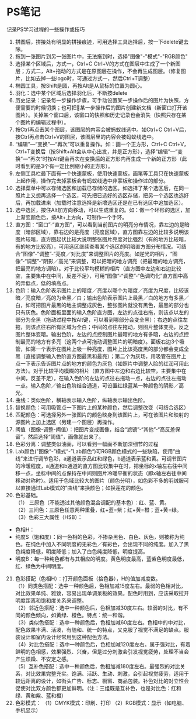 # PS笔记
记录PS学习过程的一些操作或技巧


1. 拼图后，拼接处有明显的拼接痕迹，可用选择工具选择后，按一下delete键去除。
2. 拖到一张图片到另一张图片中，无法拖到时，选择"图像"-"模式"-"RGB颜色"
3. 选择某个区域后，方式一，Ctrl+C Ctrl+V的方式在图层中生成了一个新图层；方式二，Alt+拖动的方式是在原图层在操作，不会再生成图层。（修复图片，比如去掉一些logo时，可通过方式一，然后Ctrl+T调整）
4. 椭圆工具，按Shift是圆，再按Alt是从鼠标的位置为圆心。
5. 羽化：选中某个区域后选择羽化后，不断按delete
6. 历史记录：记录每一步操作步骤，可手动设置某一步操作后的图片为快照，方便需要的时候切换；也可把某一步操作后的图片创建新文档（新窗口打开该图片）。关掉某个窗口后，该窗口的快照和历史记录也会消失（快照只存在某个图片的编辑过程中）。
7. 按Ctrl再点击某个图层，该图层的内容会被蚂蚁线选中。如Ctrl+C Ctrl+V后，按Ctrl再点击Ctrl+V的图层，该图层里的内容会被蚂蚁线选中。
8. “编辑”—“变换”—“再次”可以重复操作。如：画一个正方形，Ctrl+C Ctrl+V，Ctrl+T变换后（按Shift+Alt会从中心出发，并是正方形），选择“编辑”—“变换”—“再次”时按Alt键会再次在变换后的正方形内再生成一个新的正方形（此时看到的是3个有一定比例缩小的正方形）。
9. 左侧工具栏最下面有一个快速蒙板，使用快速蒙板，画笔等工具只在快速蒙板上起作用，操作完去掉蒙板会有蚂蚁线选中非蒙板和操作过的部分。
10. 选择菜单中可以存储选区和加载已存储的选区。如选择了某个选区后，在同一照片上又想再选择一个选区，可先把已选好的选区存储，把另一个选区也选好后，再加载进来（加载时注意选择是新增选区还是在已有选区中追加选区）。
11. 选中选区，按住Alt加方向移动，可以生成重复的。如：做一个环形的选区，加上渐变颜色后，按Alt+上方向，可制作一个手环。
12. 直方图：“窗口”-“直方图”，可以看到当前图片的明亮分布情况，靠左边的是暗度（暗部区域），靠右边的是亮度（亮度区域），直方图靠左边的比较多说明该图片较暗，直方图起伏比较大说明整张图片亮度对比强烈（有的地方比较暗，有的地方比较亮），可用选区继续查看某个选区的明暗直方图分布情况。可结合“图像”-“调整”-“亮度／对比度”来调整图片的亮度。如逆光的相片，“图像”-“调整”-“阴影／高光”来调整，可以把暗的地方调亮（把最暗的地方调亮，把最亮的地方调暗）。对于比较平均模糊的相片（直方图中左边和右边比较空，主要集中在中间，反差不足），可用“图像”-“调整”-“色调均化”直方图中高的弄低点，低的填高点。
13. 色阶：输入色阶表示图片上的暗度／亮度以哪个为暗度／亮度为尺度，比较该暗／亮度暗／亮的为全黑／白；输出色阶表示图片上最黑／白的地方有多黑／白，如可把图片最黑的地主调整成灰色，整张图片就没有黑色，最黑的部分也只有灰色。色阶面板里面的输入色阶直方图，左边的点往右拖，则该点以左的部分为全黑（拖动过程中按Alt键，可以看到哪部分会变全黑）；右边的点往左拖，则该点往右所有区域为全白；中间的点往左拖动，则图片整体变亮，反之图片整体变暗。输出色阶，左边的点控制图片最暗的地方有多暗，右边的点控制最亮的地方有多亮（这两个点可拖动调整图片的明暗度）。面板右边3个吸管，如第一个表示在图片上吸一种亮度，图片上比该亮度黑的部分都会变成全黑（直接调整输入色阶直方图最黑和最亮）；第二个为灰场，用吸管在图片上点一下表示告诉图片点的地方的颜色为灰色（如照片中调整人脸的红润可用此方法）。对于比较平均模糊的相片（直方图中左边和右边比较空，主要集中在中间，反差不足），在输入色阶的左边的点往右拖动一点，右边的点往左拖动一点。输入色阶／输出色阶结合通道，可设置红绿蓝某一种颜色的阴影／高光。
14. 曲线：类似色阶，横轴表示输入色阶，纵轴表示输出色阶。
15. 替换颜色：可用吸管点一下图片上的某种颜色，然后调整改变（可结合选区）
16. 匹配颜色：可选择另外一张图片的颜色映身到该图片上，可在该图片和映射的源图片上加上选区（另建一个图层）再操作。
17. 阈值（图像-调整-阈值）：把图片变成画像，结合“滤镜”-“其他”-“高反差保留”，然后选择“阈值”，画像就出来了。
18. 色彩分离：调整类似油画，可以看到一幅画不断加深细节的过程
19. Lab颜色("图像“-”模式“-”Lab颜色“)可RGB颜色模式的一些缺陷，使用“曲线”来进行调节色彩，a通道表示品红和绿色，b通道表示蓝和黄。可调节图片的冷暖程度，a通道和b通道的直方图比较集中在时，把坐标的x轴左右往中间移一点，坐标中间的点保持在中间则图片冷暖平衡的状态（即x轴左右往中间移动对称时）。适用于色域比较大的图片（颜色分明），如色彩不多的羽绒服可以直接通过Lab模式的”曲线“来换颜色；如换莲花的颜色。
20. 色彩基础。  
（1） 三原色（不能透过其他颜色混合调配的基本色）：红、蓝、黄。  
（2）三间色：三原色任意两种重叠，红+蓝=紫；红+黄=橙；蓝+黄=绿。  
（3）色彩三大属性（HSB）：  
  - 色相H：  
  - 纯度S（饱和度）：同一色相的色彩，不掺杂黑色、白色、灰色，则被称为纯色。在纯色中加入不同明度的无彩色／有彩色，会出现不同的纯度。加入了黑色纯度降低，明度降低；加入了白色纯度降低，明度提高。  
  - 明度B：每一种纯色都有与其相应的明度。黄色明度最高，蓝紫色明度最低，红、绿色为中间明度。
21. 色彩搭配（色相H）：打开颜色面板（拾色器），H的值加减度数。  
（1）同类色搭配：选中一种颜色后，色相加减15度左右。最弱的色相对比，对比效果单纯、雅致，容易出现单调呆板的效果。配色时用到，应该采取拉开明度距离和饱和度关系来调整。  
（2）邻近色搭配：选中一种颜色后，色相加减30度左右。较弱的对比，有不同的颜色倾向，如黄绿、橙色。特点：统一和谐。  
（3）类似色搭配：选中一种颜色后，色相加减60度左右。色相中的中对比，配色效果丰满、活泼，有随和、统一的特点，又克服了视觉不满足的缺点。服装设计和室内设计经常用到这种配色方法。  
（4）对比色搭配：选中一种颜色后，色相加减120度左右。属于强对比，有着鲜明的色相感，效果强烈、兴奋，但是过分刺激会引发视觉疲劳，处理不当会产生烦躁、不安定之感。  
（5）互补色搭配：选中一种颜色后，色相加减180度左右。最强烈的对比关系，对比效果完整充实。饱满、活跃、生动、刺激，会引起视觉疲劳，适用于较远距离的设计，如街头广告、标志、橱窗、商品包装。补色对比的对立性会促使对比双方颜色都更加鲜明。（注：三组既是互补色，也是对比色：红和绿、黄和紫、蓝和橙）
22. 色彩模式：
（1）CMYK模式：印刷、打印
（2）RGB模式：显示（如电脑、手机显示）

